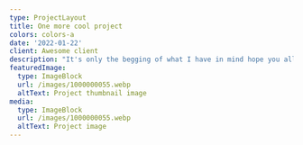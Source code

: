 ```yaml
---
type: ProjectLayout
title: One more cool project
colors: colors-a
date: '2022-01-22'
client: Awesome client
description: "It's only the begging of what I have in mind hope you all enjoy \U0001F609 "
featuredImage:
  type: ImageBlock
  url: /images/1000000055.webp
  altText: Project thumbnail image
media:
  type: ImageBlock
  url: /images/1000000055.webp
  altText: Project image
---
```



